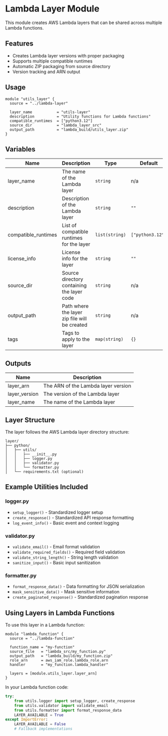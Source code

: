 # Lambda Layer Module

This module creates AWS Lambda layers that can be shared across multiple Lambda functions.

## Features

- Creates Lambda layer versions with proper packaging
- Supports multiple compatible runtimes
- Automatic ZIP packaging from source directory
- Version tracking and ARN output

## Usage

```hcl
module "utils_layer" {
  source = "../lambda-layer"

  layer_name           = "utils-layer"
  description          = "Utility functions for Lambda functions"
  compatible_runtimes  = ["python3.12"]
  source_dir           = "lambda_layer_src"
  output_path          = "lambda_build/utils_layer.zip"
}
```

## Variables

| Name                | Description                                   | Type           | Default          | Required |
| ------------------- | --------------------------------------------- | -------------- | ---------------- | :------: |
| layer_name          | The name of the Lambda layer                  | `string`       | n/a              |   yes    |
| description         | Description of the Lambda layer               | `string`       | `""`             |    no    |
| compatible_runtimes | List of compatible runtimes for the layer     | `list(string)` | `["python3.12"]` |    no    |
| license_info        | License info for the layer                    | `string`       | `""`             |    no    |
| source_dir          | Source directory containing the layer code    | `string`       | n/a              |   yes    |
| output_path         | Path where the layer zip file will be created | `string`       | n/a              |   yes    |
| tags                | Tags to apply to the layer                    | `map(string)`  | `{}`             |    no    |

## Outputs

| Name          | Description                         |
| ------------- | ----------------------------------- |
| layer_arn     | The ARN of the Lambda layer version |
| layer_version | The version of the Lambda layer     |
| layer_name    | The name of the Lambda layer        |

## Layer Structure

The layer follows the AWS Lambda layer directory structure:

```
layer/
├── python/
│   ├── utils/
│   │   ├── __init__.py
│   │   ├── logger.py
│   │   ├── validator.py
│   │   └── formatter.py
│   └── requirements.txt (optional)
```

## Example Utilities Included

### logger.py

- `setup_logger()` - Standardized logger setup
- `create_response()` - Standardized API response formatting
- `log_event_info()` - Basic event and context logging

### validator.py

- `validate_email()` - Email format validation
- `validate_required_fields()` - Required field validation
- `validate_string_length()` - String length validation
- `sanitize_input()` - Basic input sanitization

### formatter.py

- `format_response_data()` - Data formatting for JSON serialization
- `mask_sensitive_data()` - Mask sensitive information
- `create_paginated_response()` - Standardized pagination response

## Using Layers in Lambda Functions

To use this layer in a Lambda function:

```hcl
module "lambda_function" {
  source = "../lambda-function"

  function_name = "my-function"
  source_file   = "lambda_src/my_function.py"
  output_path   = "lambda_build/my_function.zip"
  role_arn      = aws_iam_role.lambda_role.arn
  handler       = "my_function.lambda_handler"

  layers = [module.utils_layer.layer_arn]
}
```

In your Lambda function code:

```python
try:
    from utils.logger import setup_logger, create_response
    from utils.validator import validate_email
    from utils.formatter import format_response_data
    LAYER_AVAILABLE = True
except ImportError:
    LAYER_AVAILABLE = False
    # Fallback implementations
```
